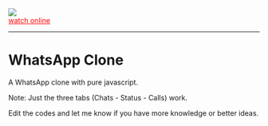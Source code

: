 <div>
  <div>
  <img src="./images/page.gif" />
    
  </div>
  <a href="https://mohammadbaratii.github.io/WhatsApp-Clone/" target="_blank" style="color: red"
    >watch online</a
  > <hr />
  <h1>WhatsApp Clone</h1>
  <p>A WhatsApp clone with pure javascript.</p>
  <p>Note: Just the three tabs (Chats - Status - Calls) work.</p>
  <p>
    Edit the codes and let me know if you have more knowledge or better ideas.
  </p>
</div>
